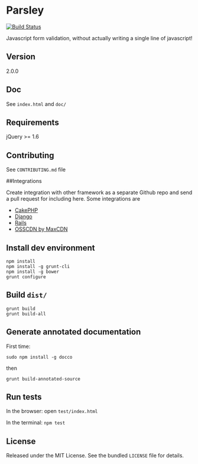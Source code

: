 # Parsley

[![Build Status](https://travis-ci.org/guillaumepotier/Parsley.js.png?branch=master)](https://travis-ci.org/guillaumepotier/Parsley.js)

Javascript form validation, without actually writing a single line of javascript!

## Version

2.0.0

## Doc

See `index.html` and `doc/`

## Requirements

jQuery >= 1.6

## Contributing

See `CONTRIBUTING.md` file

##Integrations

Create integration with other framework as a separate Github repo and send a pull request for including here.
Some integrations are

* [CakePHP](https://github.com/Codaxis/parsley-helper)
* [Django](https://github.com/agiliq/django-parsley)
* [Rails](https://github.com/mekishizufu/parsley-rails)
* [OSSCDN by MaxCDN](http://osscdn.com/#/parsleyjs)

## Install dev environment

```
npm install
npm install -g grunt-cli
npm install -g bower
grunt configure
```

## Build `dist/`

```
grunt build
grunt build-all
```

## Generate annotated documentation

First time:
```
sudo npm install -g docco

```

then
```
grunt build-annotated-source
```

## Run tests

In the browser: open `test/index.html`

In the terminal: `npm test`


## License

Released under the MIT License. See the bundled `LICENSE` file for
details.

